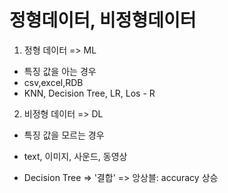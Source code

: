 # 정형데이터, 비정형데이터
1. 정형 데이터 => ML
- 특징 값을 아는 경우
- csv,excel,RDB
- KNN, Decision Tree, LR, Los - R

2. 비정형 데이터 => DL
- 특징 값을 모르는 경우
- text, 이미지, 사운드, 동영상

- Decision Tree => '결합' => 앙상블: accuracy 상승